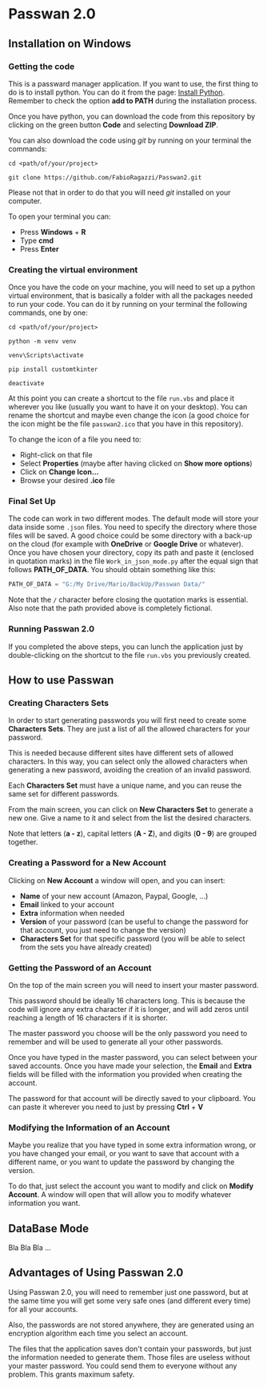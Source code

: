 # Passwan 2.0

## Installation on Windows
### Getting the code
This is a passward manager application. If you want to use, 
the first thing to do is to install python.
You can do it from the page: [Install Python](https://www.python.org/downloads/).
Remember to check the option **add to PATH** during the installation process.

Once you have python, you can download the code from this repository by clicking
on the green button **Code** and selecting **Download ZIP**.

You can also download the code using *git* by running on your terminal the commands:
```
cd <path/of/your/project>
```
```
git clone https://github.com/FabioRagazzi/Passwan2.git
```
Please not that in order to do that you will need *git* installed on your computer.

To open your terminal you can:
- Press **Windows** + **R**
- Type **cmd**
- Press **Enter**

### Creating the virtual environment
Once you have the code on your machine, you will need to set up a python virtual environment,
that is basically a folder with all the packages needed to run your code.
You can do it by running on your terminal the following commands, one by one:
```
cd <path/of/your/project>
```
```
python -m venv venv
```
```
venv\Scripts\activate
```
```
pip install customtkinter
```
```
deactivate
```

At this point you can create a shortcut to the file `run.vbs` and place it wherever you like 
(usually you want to have it on your desktop).
You can rename the shortcut and maybe even change the icon 
(a good choice for the icon might be the file `passwan2.ico` that you have in this repository).

To change the icon of a file you need to:
- Right-click on that file
- Select **Properties** (maybe after having clicked on **Show more options**)
- Click on **Change Icon...**
- Browse your desired **.ico** file

### Final Set Up
The code can work in two different modes. The default mode will store your data
inside some `.json` files. You need to specify the directory where those files will be saved.
A good choice could be some directory with a back-up on the cloud 
(for example with **OneDrive** or **Google Drive** or whatever).
Once you have chosen your directory, copy its path and paste it (enclosed in quotation marks) in the file `Work_in_json_mode.py`
after the equal sign that follows **PATH_OF_DATA**. You should obtain something like this:
```python
PATH_OF_DATA = "G:/My Drive/Mario/BackUp/Passwan Data/"
```
Note that the `/` character before closing the quotation marks is essential.
Also note that the path provided above is completely fictional.

### Running Passwan 2.0
If you completed the above steps, you can lunch the application just by double-clicking on the
shortcut to the file `run.vbs` you previously created.

## How to use Passwan
### Creating Characters Sets
In order to start generating passwords you will first need to create some **Characters Sets**.
They are just a list of all the allowed characters for your password. 

This is needed because different 
sites have different sets of allowed characters. In this way, you can select only the allowed characters when
generating a new password, avoiding the creation of an invalid password.

Each **Characters Set** must have a unique name, and you can reuse the same set for different passwords.

From the main screen, you can click on **New Characters Set** to generate a new one.
Give a name to it and select from the list the desired characters.

Note that letters (**a - z**), capital letters (**A - Z**), and digits (**0 - 9**) are grouped together.

### Creating a Password for a New Account
Clicking on **New Account** a window will open, and you can insert:
- **Name** of your new account (Amazon, Paypal, Google, ...)
- **Email** linked to your account
- **Extra** information when needed
- **Version** of your password (can be useful to change the password for that account, you just need to change the version)
- **Characters Set** for that specific password (you will be able to select from the sets you have already created)

### Getting the Password of an Account
On the top of the main screen you will need to insert your master password.

This password should be ideally 16 characters long.
This is because the code will ignore any extra character if it is longer, and will add zeros until reaching 
a length of 16 characters if it is shorter.

The master password you choose will be the only password you need to remember and will be used to generate all your other passwords.

Once you have typed in the master password, you can select between your saved accounts. 
Once you have made your selection, the **Email** and **Extra** fields will be filled with
the information you provided when creating the account.

The password for that account will be directly saved to your clipboard. 
You can paste it wherever you need to just by pressing **Ctrl** + **V**

### Modifying the Information of an Account
Maybe you realize that you have typed in some extra information wrong, or you have changed your email,
or you want to save that account with a different name, 
or you want to update the password by changing the version. 

To do that, just select the account you want to modify and
click on **Modify Account**. A window will open that will allow you to modify
whatever information you want.

## DataBase Mode
Bla Bla Bla ...

## Advantages of Using Passwan 2.0
Using Passwan 2.0, you will need to remember just one password, but at the same time
you will get some very safe ones (and different every time) for all your accounts.

Also, the passwords are not stored anywhere, they are generated using an encryption algorithm
each time you select an account. 

The files that the application saves don't contain your passwords, but just the information
needed to generate them. Those files are useless without your master password. 
You could send them to everyone without any problem.
This grants maximum safety.
